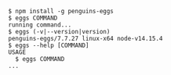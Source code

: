 <!-- usage -->
```sh-session
$ npm install -g penguins-eggs
$ eggs COMMAND
running command...
$ eggs (-v|--version|version)
penguins-eggs/7.7.27 linux-x64 node-v14.15.4
$ eggs --help [COMMAND]
USAGE
  $ eggs COMMAND
...
```
<!-- usagestop -->

